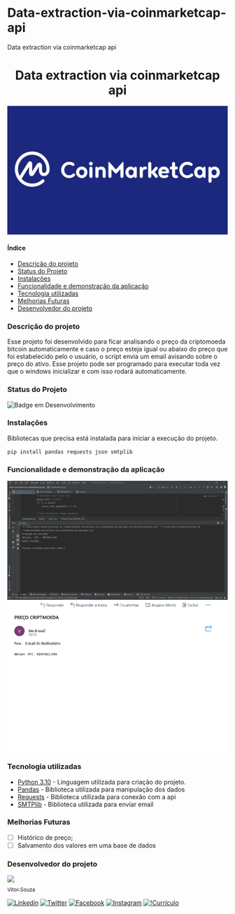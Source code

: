 # Data-extraction-via-coinmarketcap-api
Data extraction via coinmarketcap api

<h1 align="center">Data extraction via coinmarketcap api</h1>

![imagem](imagens/coinmarketcap.jpg)

#### Índice

* [Descrição do projeto](#descrição-do-projeto)
* [Status do Projeto](#status-do-projeto)
* [Instalações](#instalações)
* [Funcionalidade e demonstração da aplicação](#funcionalidade-e-demonstração-da-aplicação)
* [Tecnologia utilizadas](#tecnologia-utilizadas)
* [Melhorias Futuras](#melhorias-futuras)
* [Desenvolvedor do projeto](#desenvolvedor-do-projeto)


### Descrição do projeto
Esse projeto foi desenvolvido para ficar analisando o preço da 
criptomoeda bitcoin automaticamente e caso o preço esteja igual 
ou abaixo do preço que foi estabelecido pelo o usuário, o script 
envia um email avisando sobre o preço do ativo. Esse projeto pode 
ser programado para executar toda vez que o windows inicializar e 
com isso rodará automaticamente. 


### Status do Projeto
![Badge em Desenvolvimento](http://img.shields.io/static/v1?label=STATUS&message=%20CONCLUÍDO&color=GREEN&style=for-the-badge)


### Instalações
Bibliotecas que precisa está instalada para iniciar a execução do projeto.

```
pip install pandas requests json smtplib
```

### Funcionalidade e demonstração da aplicação
![Execução](imagens/rodando.JPG)
![E-mail](imagens/email.png)

### Tecnologia utilizadas
* [Python 3.10](https://www.python.org/downloads/) - Linguagem utilizada para criação do projeto.
* [Pandas](https://pandas.pydata.org/) - Biblioteca utilizada para manipulação dos dados
* [Requests](https://requests.readthedocs.io/en/latest/) - Biblioteca utilizada para conexão com a api
* [SMTPlib](https://docs.python.org/3/library/smtplib.html) - Biblioteca utilizada para enviar email

### Melhorias Futuras

- [ ] Histórico de preço;
- [ ] Salvamento dos valores em uma base de dados

### Desenvolvedor do projeto
[<img src="https://avatars.githubusercontent.com/u/96426356?s=400&u=cb53042cc402d962207c7a20dfb6804a580f9526&v=4" width=115><br><sub>Vitor Souza</sub> ](https://github.com/vitorhssouza)


[![Linkedin](https://img.shields.io/badge/LinkedIn-0077B5?style=for-the-badge&logo=linkedin&logoColor=white)](https://www.linkedin.com/in/vitorhugossouza/)
[![Twitter](https://img.shields.io/badge/Twitter-%231DA1F2.svg?style=for-the-badge&logo=Twitter&logoColor=white)](https://twitter.com/VitorHSSouza10)
[![Facebook](https://img.shields.io/badge/Facebook-1877F2?style=for-the-badge&logo=facebook&logoColor=white)](https://www.facebook.com/vitorugoo.kta) 
[![Instagram](https://img.shields.io/badge/Instagram-E4405F?style=for-the-badge&logo=instagram&logoColor=white)](https://www.instagram.com/viitorsouza10/) 
[![!Currículo](https://img.shields.io/badge/website-000000?style=for-the-badge&logo=About.me&logoColor=white)](https://vitorhssouza.github.io/#home)
